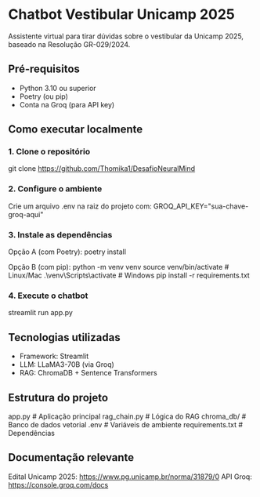 # Chatbot Vestibular Unicamp 2025

Assistente virtual para tirar dúvidas sobre o vestibular da Unicamp 2025, baseado na Resolução GR-029/2024.

## Pré-requisitos

- Python 3.10 ou superior
- Poetry (ou pip)
- Conta na Groq (para API key)

## Como executar localmente

### 1. Clone o repositório
git clone https://github.com/Thomika1/DesafioNeuralMind


### 2. Configure o ambiente
Crie um arquivo .env na raiz do projeto com:
GROQ_API_KEY="sua-chave-groq-aqui"

### 3. Instale as dependências
Opção A (com Poetry):
poetry install

Opção B (com pip):
python -m venv venv
source venv/bin/activate  # Linux/Mac
.\venv\Scripts\activate  # Windows
pip install -r requirements.txt

### 4. Execute o chatbot

streamlit run app.py

## Tecnologias utilizadas

- Framework: Streamlit
- LLM: LLaMA3-70B (via Groq)
- RAG: ChromaDB + Sentence Transformers

## Estrutura do projeto
app.py                # Aplicação principal
rag_chain.py          # Lógica do RAG
chroma_db/            # Banco de dados vetorial
.env                  # Variáveis de ambiente
requirements.txt      # Dependências

## Documentação relevante
Edital Unicamp 2025: https://www.pg.unicamp.br/norma/31879/0
API Groq: https://console.groq.com/docs
